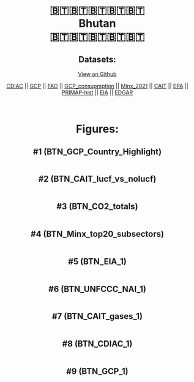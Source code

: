 
<center>
<h1 align="center">
🇧🇹🇧🇹🇧🇹🇧🇹🇧🇹
<br>
Bhutan
<br>
🇧🇹🇧🇹🇧🇹🇧🇹🇧🇹
</h1>
<h2>Datasets:</h2>
<p><a href="https://github.com/dquintani/GreenhouseData/tree/master/country_data/BTN_Bhutan/data">View on Github</a>
<br></p><p><a href="data/BTN_CDIAC.csv">CDIAC</a> || <a href="data/BTN_GCP.csv">GCP</a> || <a href="data/BTN_FAO.csv">FAO</a> || <a href="data/BTN_GCP_consupmption.csv">GCP_consupmption</a> || <a href="data/BTN_Minx_2021.csv">Minx_2021</a> || <a href="data/BTN_CAIT.csv">CAIT</a> || <a href="data/BTN_EPA.csv">EPA</a> || <a href="data/BTN_PRIMAP-hist.csv">PRIMAP-hist</a> || <a href="data/BTN_EIA.csv">EIA</a> || <a href="data/BTN_EDGAR.csv">EDGAR</a></p><p><br></p>
<h1>Figures:</h1><h2>#1 (BTN_GCP_Country_Highlight)</h2>
<p><img alt="" src="figures/BTN_GCP_Country_Highlight.png" /></p><h2>#2 (BTN_CAIT_lucf_vs_nolucf)</h2>
<p><img alt="" src="figures/BTN_CAIT_lucf_vs_nolucf.png" /></p><h2>#3 (BTN_CO2_totals)</h2>
<p><img alt="" src="figures/BTN_CO2_totals.png" /></p><h2>#4 (BTN_Minx_top20_subsectors)</h2>
<p><img alt="" src="figures/BTN_Minx_top20_subsectors.png" /></p><h2>#5 (BTN_EIA_1)</h2>
<p><img alt="" src="figures/BTN_EIA_1.png" /></p><h2>#6 (BTN_UNFCCC_NAI_1)</h2>
<p><img alt="" src="figures/BTN_UNFCCC_NAI_1.png" /></p><h2>#7 (BTN_CAIT_gases_1)</h2>
<p><img alt="" src="figures/BTN_CAIT_gases_1.png" /></p><h2>#8 (BTN_CDIAC_1)</h2>
<p><img alt="" src="figures/BTN_CDIAC_1.png" /></p><h2>#9 (BTN_GCP_1)</h2>
<p><img alt="" src="figures/BTN_GCP_1.png" /></p>